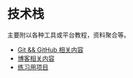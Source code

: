 技术栈
========

主要附以各种工具或平台教程，资料聚合等。

+ [Git && GitHub 相关内容](https://github.com/iec-uestc/Tutorial/tree/master/Git%26GitHub)
+ [博客相关内容](https://github.com/iec-uestc/Tutorial/tree/master/Blogs)
+ [练习用项目](https://github.com/iec-uestc/Tutorial/tree/master/Projects)
